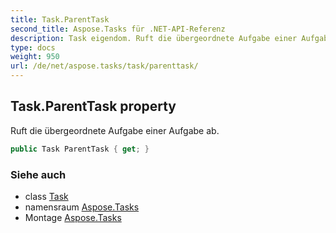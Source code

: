 ```yaml
---
title: Task.ParentTask
second_title: Aspose.Tasks für .NET-API-Referenz
description: Task eigendom. Ruft die übergeordnete Aufgabe einer Aufgabe ab.
type: docs
weight: 950
url: /de/net/aspose.tasks/task/parenttask/
---
```

## Task.ParentTask property

Ruft die übergeordnete Aufgabe einer Aufgabe ab.

```csharp
public Task ParentTask { get; }
```

### Siehe auch

* class [Task](../)
* namensraum [Aspose.Tasks](../../task/)
* Montage [Aspose.Tasks](../../../)


